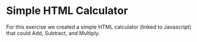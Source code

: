 Simple HTML Calculator
====================

For this exercise we created a simple HTML calculator (linked to Javascript) that could Add, Subtract, and Multiply.
